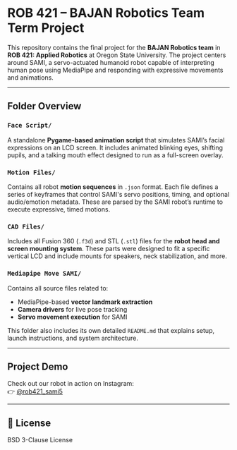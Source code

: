 # ROB 421 – BAJAN Robotics Team Term Project

This repository contains the final project for the **BAJAN Robotics team** in **ROB 421: Applied Robotics** at Oregon State University. The project centers around SAMI, a servo-actuated humanoid robot capable of interpreting human pose using MediaPipe and responding with expressive movements and animations.

---

##  Folder Overview

### `Face Script/`
A standalone **Pygame-based animation script** that simulates SAMI’s facial expressions on an LCD screen. It includes animated blinking eyes, shifting pupils, and a talking mouth effect designed to run as a full-screen overlay.

### `Motion Files/`
Contains all robot **motion sequences** in `.json` format. Each file defines a series of keyframes that control SAMI's servo positions, timing, and optional audio/emotion metadata. These are parsed by the SAMI robot’s runtime to execute expressive, timed motions.

### `CAD Files/`
Includes all Fusion 360 (`.f3d`) and STL (`.stl`) files for the **robot head and screen mounting system**. These parts were designed to fit a specific vertical LCD and include mounts for speakers, neck stabilization, and more.

### `Mediapipe Move SAMI/`
Contains all source files related to:
- MediaPipe-based **vector landmark extraction**
- **Camera drivers** for live pose tracking
- **Servo movement execution** for SAMI

This folder also includes its own detailed `README.md` that explains setup, launch instructions, and system architecture.

---

##  Project Demo

Check out our robot in action on Instagram:  
👉 [@rob421_sami5](https://www.instagram.com/rob421_sami5/)

---

## 📄 License

BSD 3-Clause License
